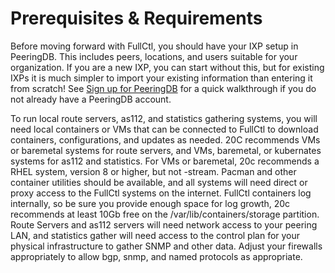 # Prerequisites & Requirements

Before moving forward with FullCtl, you should have your IXP setup in PeeringDB. This includes peers, locations, and users suitable for your organization. If you are a new IXP, you can start without this, but for existing IXPs it is much simpler to import your existing information than entering it from scratch! See [Sign up for PeeringDB](../aaaCtl/Sign-up-for-PeeringDB.md) for a quick walkthrough if you do not already have a PeeringDB account.

To run local route servers, as112, and statistics gathering systems, you will need local containers or VMs that can be connected to FullCtl to download containers, configurations, and updates as needed. 20C recommends VMs or baremetal systems for route servers, and VMs, baremetal, or kubernates systems for as112 and statistics. For VMs or baremetal, 20c recommends a RHEL system, version 8 or higher, but not -stream. Pacman and other container utilities should be available, and all systems will need direct or proxy access to the FullCtl systems on the internet. FullCtl containers log internally, so be sure you provide enough space for log growth, 20c recommends at least 10Gb free on the /var/lib/containers/storage partition. Route Servers and as112 servers will need network access to your peering LAN, and statistics gather will need access to the control plan for your physical infrastructure to gather SNMP and other data. Adjust your firewalls appropriately to allow bgp, snmp, and named protocols as appropriate.
